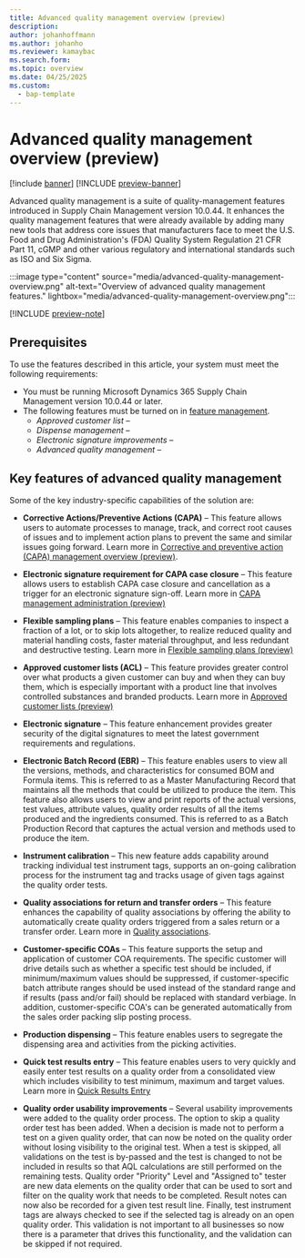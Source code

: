 ```yaml
---
title: Advanced quality management overview (preview)
description: 
author: johanhoffmann
ms.author: johanho
ms.reviewer: kamaybac
ms.search.form: 
ms.topic: overview
ms.date: 04/25/2025
ms.custom: 
  - bap-template
---
```


# Advanced quality management overview (preview)

[!include [banner](../../includes/banner.md)]
[!INCLUDE [preview-banner](~/../shared-content/shared/preview-includes/preview-banner.md)]
<!-- KFM: Preview until further notice -->

Advanced quality management is a suite of quality-management features introduced in Supply Chain Management version 10.0.44. It enhances the quality management features that were already available by adding many new tools that address core issues that manufacturers face to meet the U.S. Food and Drug Administration's (FDA) Quality System Regulation 21 CFR Part 11, cGMP and other various regulatory and international standards such as ISO and Six Sigma. <!-- KFM: is this too narrow a description? Should we describe this has having broader applications? Mention here (and/or in Prerequisites) that these features mostly require the Inventory module (not WMS)? -->

:::image type="content" source="media/advanced-quality-management-overview.png" alt-text="Overview of advanced quality management features." lightbox="media/advanced-quality-management-overview.png":::

[!INCLUDE [preview-note](~/../shared-content/shared/preview-includes/preview-note-d365.md)]

## Prerequisites

To use the features described in this article, your system must meet the following requirements:

- You must be running Microsoft Dynamics 365 Supply Chain Management version 10.0.44 or later.
- The following features must be turned on in [feature management](../../fin-ops-core/fin-ops/get-started/feature-management/feature-management-overview.md).
    - *Approved customer list* – <!-- KFM: briefly list/describe the capabilities added by this feature -->
    - *Dispense management* – <!-- KFM: briefly list/describe the capabilities added by this feature -->
    - *Electronic signature improvements* – <!-- KFM: briefly list/describe the capabilities added by this feature -->
    - *Advanced quality management* – <!-- KFM: briefly list/describe the capabilities added by this feature -->

## Key features of advanced quality management

Some of the key industry-specific capabilities of the solution are:

- **Corrective Actions/Preventive Actions (CAPA)** – This feature allows users to automate processes to manage, track, and correct root causes of issues and to implement action plans to prevent the same and similar issues going forward. Learn more in [Corrective and preventive action (CAPA) management overview (preview)](capa-overview.md).

- **Electronic signature requirement for CAPA case closure** – This feature allows users to establish CAPA case closure and cancellation as a trigger for an electronic signature sign-off. Learn more in [CAPA management administration (preview)](capa-admin.md)

- **Flexible sampling plans** – This feature enables companies to inspect a fraction of a lot, or to skip lots altogether, to realize reduced quality and material handling costs, faster material throughput, and less redundant and destructive testing. Learn more in [Flexible sampling plans (preview)](quality-flexible-sampling-plans.md)

- **Approved customer lists (ACL)** – This feature provides greater control over what products a given customer can buy and when they can buy them, which is especially important with a product line that involves controlled substances and branded products. Learn more in [Approved customer lists (preview)](../sales-marketing/approved-customer-lists.md)

- **Electronic signature** – This feature enhancement provides greater security of the digital signatures to meet the latest government requirements and regulations.

- **Electronic Batch Record (EBR)** – This feature enables users to view all the versions, methods, and characteristics for consumed BOM and Formula items. This is referred to as a Master Manufacturing Record that maintains all the methods that could be utilized to produce the item. This feature also allows users to view and print reports of the actual versions, test values, attribute values, quality order results of all the items produced and the ingredients consumed. This is referred to as a Batch Production Record that captures the actual version and methods used to produce the item.

- **Instrument calibration** – This new feature adds capability around tracking individual test instrument tags, supports an on-going calibration process for the instrument tag and tracks usage of given tags against the quality order tests.

- **Quality associations for return and transfer orders** – This feature enhances the capability of quality associations by offering the ability to automatically create quality orders triggered from a sales return or a transfer order. Learn more in [Quality associations](quality-associations.md).

- **Customer-specific COAs** – This feature supports the setup and application of customer COA requirements. The specific customer will drive details such as whether a specific test should be included, if minimum/maximum values should be suppressed, if customer-specific batch attribute ranges should be used instead of the standard range and if results (pass and/or fail) should be replaced with standard verbiage. In addition, customer-specific COA's can be generated automatically from the sales order packing slip posting process.

- **Production dispensing** – This feature enables users to segregate the dispensing area and activities from the picking activities.

- **Quick test results entry** – This feature enables users to very quickly and easily enter test results on a quality order from a consolidated view which includes visibility to test minimum, maximum and target values. Learn more in [Quick Results Entry](quality-quick-results-entry.md)

- **Quality order usability improvements** – Several usability improvements were added to the quality order process. The option to skip a quality order test has been added. When a decision is made not to perform a test on a given quality order, that can now be noted on the quality order without losing visibility to the original test. When a test is skipped, all validations on the test is by-passed and the test is changed to not be included in results so that AQL calculations are still performed on the remaining tests. Quality order "Priority" Level and "Assigned to" tester are new data elements on the quality order that can be used to sort and filter on the quality work that needs to be completed. Result notes can now also be recorded for a given test result line. Finally, test instrument tags are always checked to see if the selected tag is already on an open quality order. This validation is not important to all businesses so now there is a parameter that drives this functionality, and the validation can be skipped if not required.
